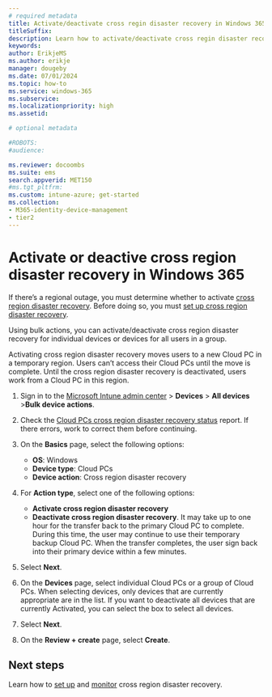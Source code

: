 ```yaml
---
# required metadata
title: Activate/deactivate cross regin disaster recovery in Windows 365.
titleSuffix:
description: Learn how to activate/deactivate cross regin disaster recovery in Windows 365.
keywords:
author: ErikjeMS
ms.author: erikje
manager: dougeby
ms.date: 07/01/2024
ms.topic: how-to
ms.service: windows-365
ms.subservice:
ms.localizationpriority: high
ms.assetid: 

# optional metadata

#ROBOTS:
#audience:

ms.reviewer: docoombs
ms.suite: ems
search.appverid: MET150
#ms.tgt_pltfrm:
ms.custom: intune-azure; get-started
ms.collection:
- M365-identity-device-management
- tier2
---
```

# Activate or deactive cross region disaster recovery in Windows 365

If there’s a regional outage, you must determine whether to activate [cross region disaster recovery](cross-region-disaster-recovery.md). Before doing so, you must [set up cross region disaster recovery](cross-region-disaster-recovery-set-up.md).

Using bulk actions, you can activate/deactivate cross region disaster recovery for individual devices or devices for all users in a group.

Activating cross region disaster recovery moves users to a new Cloud PC in a temporary region. Users can’t access their Cloud PCs until the move is complete. Until the cross region disaster recovery is deactivated, users work from a Cloud PC in this region.

1. Sign in to the [Microsoft Intune admin center](https://go.microsoft.com/fwlink/?linkid=2109431) > **Devices** > **All devices** >**Bulk device actions**.
2. Check the [Cloud PCs cross region disaster recovery status]() report. If there errors, work to correct them before continuing.
3. On the **Basics** page, select the following options:

    - **OS**: Windows
    - **Device type**: Cloud PCs
    - **Device action**: Cross region disaster recovery

4. For **Action type**, select one of the following options:
    - **Activate cross region disaster recovery**
    - **Deactivate cross region disaster recovery**. It may take up to one hour for the transfer back to the primary Cloud PC to complete. During this time, the user may continue to use their temporary backup Cloud PC. When the transfer completes, the user sign back into their primary device within a few minutes.

5. Select **Next**.
6. On the **Devices** page, select individual Cloud PCs or a group of Cloud PCs. When selecting devices, only devices that are currently appropriate are in the list. If you want to deactivate all devices that are currently Activated, you can select the box to select all devices.
7. Select **Next**.
8. On the **Review + create** page, select **Create**.

<!-- ########################## -->
## Next steps

Learn how to [set up](cross-region-disaster-recovery-set-up.md) and [monitor](cross-region-disaster-recovery-report.md) cross region disaster recovery.
